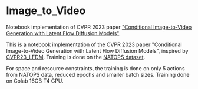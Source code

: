 # Image_to_Video
Notebook implementation of CVPR 2023 paper ["Conditional Image-to-Video Generation with Latent Flow Diffusion Models"](https://arxiv.org/abs/2303.13744)

This is a notebook implementation of the CVPR 2023 paper "Conditional Image-to-Video Generation with Latent Flow Diffusion Models", inspired by [CVPR23_LFDM](https://github.com/nihaomiao/CVPR23_LFDM).
Training is done on the [NATOPS dataset](https://github.com/yalesong/natops).

For space and resource constraints, the training is done on only 5 actions from NATOPS data, reduced epochs and smaller batch sizes. Training done on Colab 16GB T4 GPU. 


